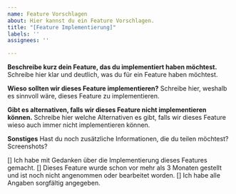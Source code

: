 ```yaml
---
name: Feature Vorschlagen
about: Hier kannst du ein Feature Vorschlagen.
title: "[Feature Implementierung]"
labels: ''
assignees: ''

---
```


**Beschreibe kurz dein Feature, das du implementiert haben möchtest.**
Schreibe hier klar und deutlich, was du für ein Feature haben möchtest.

**Wieso sollten wir dieses Feature implementieren?**
Schreibe hier, weshalb es sinnvoll wäre, dieses Feature zu implementieren.

**Gibt es alternativen, falls wir dieses Feature nicht implementieren können.**
Schreibe hier welche Alternativen es gibt, falls wir dieses Feature wieso auch immer nicht implementieren können.

**Sonstiges**
Hast du noch zusätzliche Informationen, die du teilen möchtest? Screenshots?

[] Ich habe mit Gedanken über die Implementierung dieses Features gemacht.
[] Dieses Feature wurde schon vor mehr als 3 Monaten gestellt und ist noch nicht angenommen oder bearbeitet worden.
[] Ich habe alle Angaben sorgfältig angegeben.
